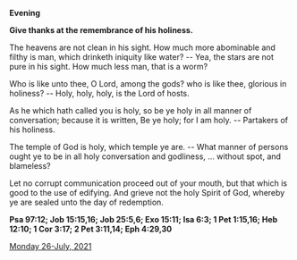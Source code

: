 **Evening**

**Give thanks at the remembrance of his holiness.**
 
The heavens are not clean in his sight. How much more abominable and filthy is man, which drinketh iniquity like water? -- Yea, the stars are not pure in his sight. How much less man, that is a worm?
 
Who is like unto thee, O Lord, among the gods? who is like thee, glorious in holiness? -- Holy, holy, holy, is the Lord of hosts.
 
As he which hath called you is holy, so be ye holy in all manner of conversation; because it is written, Be ye holy; for I am holy. -- Partakers of his holiness.
 
The temple of God is holy, which temple ye are. -- What manner of persons ought ye to be in all holy conversation and godliness, ... without spot, and blameless?
 
Let no corrupt communication proceed out of your mouth, but that which is good to the use of edifying. And grieve not the holy Spirit of God, whereby ye are sealed unto the day of redemption.  

**Psa 97:12; Job 15:15,16; Job 25:5,6; Exo 15:11; Isa 6:3; 1 Pet 1:15,16; Heb 12:10; 1 Cor 3:17; 2 Pet 3:11,14; Eph 4:29,30**

[Monday 26-July, 2021](https://t.me/daily_light)
